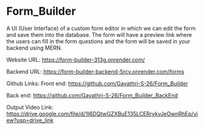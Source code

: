 # Form_Builder

A UI (User Interface) of a custom form editor in which we can edit the form and save them into the database. The form will have a preview link where the users can fill in the form questions and the form will be saved in your backend using MERN.

Website URL: https://form-builder-313g.onrender.com/ 

Backend URL: https://form-builder-backend-5rcv.onrender.com/forms

Github Links:
Front end: https://github.com/Gayathri-S-26/Form_Builder

Back end: https://github.com/Gayathri-S-26/Form_Builder_BackEnd

Output Video Link: https://drive.google.com/file/d/1I6DQtwGZXBuE135LCERrykvJeOwnRhEp/view?usp=drive_link

